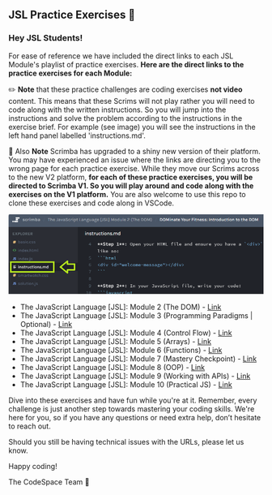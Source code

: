 ## JSL Practice Exercises 💛

### Hey JSL Students! 

For ease of reference we have included the direct links to each JSL Module's playlist of practice exercises. **Here are the direct links to the practice exercises for each Module:**

✏️ **Note** that these practice challenges are coding exercises **not video** content. This means that these Scrims will not play rather you will need to code along with the written instructions. So you will jump into the instructions and solve the problem according to the instructions in the exercise brief. For example (see image) you will see the instructions in the left hand panel labelled 'instructions.md'. 

🚨 Also **Note** Scrimba has upgraded to a shiny new version of their platform. You may have experienced an issue where the links are directing you to the wrong page for each practice exercise. While they move our Scrims across to the new V2 platform, **for each of these practice exercises, you will be directed to Scrimba V1. So you will play around and code along with the exercises on the V1 platform.**  You are also welcome to use this repo to clone these exercises and code along in VSCode.

![alt text](instructions.png)


- The JavaScript Language [JSL]: Module 2 (The DOM) - [Link](https://v1.scrimba.com/playlist/pwVxGLDUW)
- The JavaScript Language [JSL]: Module 3 (Programming Paradigms | Optional) - [Link](https://v1.scrimba.com/playlist/pQdZzYkC3)
- The JavaScript Language [JSL]: Module 4 (Control Flow) - [Link](https://v1.scrimba.com/playlist/p9bvd5QH3)
- The JavaScript Language [JSL]: Module 5 (Arrays) - [Link](https://v1.scrimba.com/playlist/pXXzN5GT6)
- The JavaScript Language [JSL]: Module 6 (Functions) - [Link](https://v1.scrimba.com/playlist/pE4DPEBH7)
- The JavaScript Language [JSL]: Module 7 (Mastery Checkpoint) - [Link](https://v1.scrimba.com/playlist/pD6aEz4td)
- The JavaScript Language [JSL]: Module 8 (OOP) - [Link](https://v1.scrimba.com/playlist/pKJewwyu4)
- The JavaScript Language [JSL]: Module 9 (Working with APIs) - [Link](https://v2.scrimba.com/the-frontend-developer-career-path-c0j/~0lo)
- The JavaScript Language [JSL]: Module 10 (Practical JS) - [Link](https://v1.scrimba.com/playlist/pM9zQqquG)

Dive into these exercises and have fun while you're at it. Remember, every challenge is just another step towards mastering your coding skills. We're here for you, so if you have any questions or need extra help, don’t hesitate to reach out. 

Should you still be having technical issues with the URLs, please let us know.

Happy coding!

The CodeSpace Team 💛
